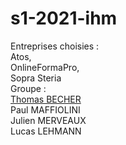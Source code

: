 # s1-2021-ihm
Entreprises choisies : <br>
Atos, <br>
OnlineFormaPro,<br>
Sopra Steria<br>
Groupe :<br>
    [Thomas BECHER](mailto:thomas.becher@edu.univ-fconte.fr?subject=[SAE_S1.06-A2])<br>
    Paul MAFFIOLINI<br>
    Julien MERVEAUX<br>
    Lucas LEHMANN<br>
